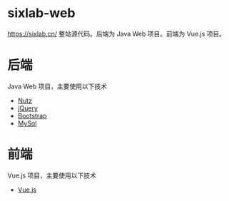 # sixlab-web
https://sixlab.cn/ 整站源代码。后端为 Java Web 项目。前端为 Vue.js 项目。

# 后端
Java Web 项目，主要使用以下技术
- [Nutz](http://www.nutzam.com/)
- [jQuery](http://jquery.com/)
- [Bootstrap](http://getbootstrap.com/)
- [MySql](https://www.mysql.com/)

# 前端
Vue.js 项目，主要使用以下技术
- [Vue.js](https://cn.vuejs.org/)
